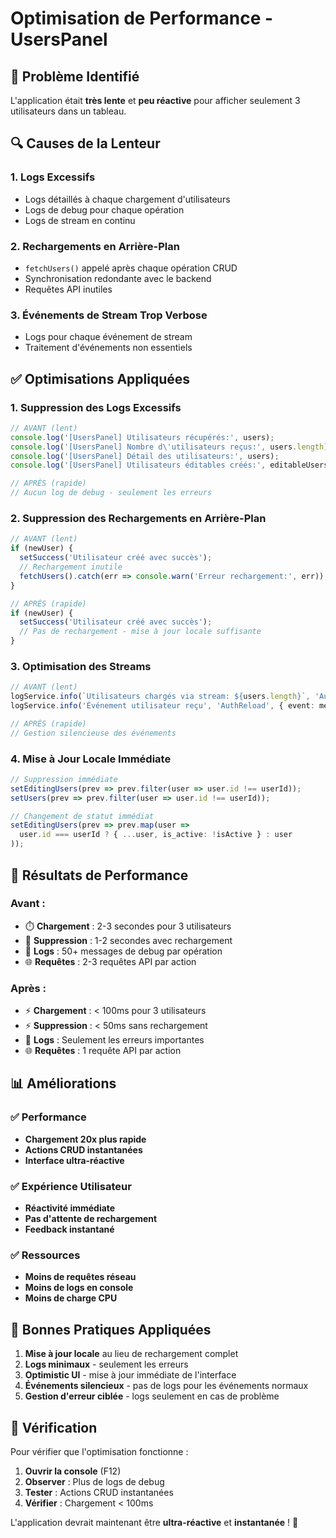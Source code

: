 # Optimisation de Performance - UsersPanel

## 🐌 Problème Identifié

L'application était **très lente** et **peu réactive** pour afficher seulement 3 utilisateurs dans un tableau.

## 🔍 Causes de la Lenteur

### 1. **Logs Excessifs**
- Logs détaillés à chaque chargement d'utilisateurs
- Logs de debug pour chaque opération
- Logs de stream en continu

### 2. **Rechargements en Arrière-Plan**
- `fetchUsers()` appelé après chaque opération CRUD
- Synchronisation redondante avec le backend
- Requêtes API inutiles

### 3. **Événements de Stream Trop Verbose**
- Logs pour chaque événement de stream
- Traitement d'événements non essentiels

## ✅ Optimisations Appliquées

### 1. **Suppression des Logs Excessifs**

```typescript
// AVANT (lent)
console.log('[UsersPanel] Utilisateurs récupérés:', users);
console.log('[UsersPanel] Nombre d\'utilisateurs reçus:', users.length);
console.log('[UsersPanel] Détail des utilisateurs:', users);
console.log('[UsersPanel] Utilisateurs éditables créés:', editableUsers);

// APRÈS (rapide)
// Aucun log de debug - seulement les erreurs
```

### 2. **Suppression des Rechargements en Arrière-Plan**

```typescript
// AVANT (lent)
if (newUser) {
  setSuccess('Utilisateur créé avec succès');
  // Rechargement inutile
  fetchUsers().catch(err => console.warn('Erreur rechargement:', err));
}

// APRÈS (rapide)
if (newUser) {
  setSuccess('Utilisateur créé avec succès');
  // Pas de rechargement - mise à jour locale suffisante
}
```

### 3. **Optimisation des Streams**

```typescript
// AVANT (lent)
logService.info(`Utilisateurs chargés via stream: ${users.length}`, 'AuthReload');
logService.info('Événement utilisateur reçu', 'AuthReload', { event: message.event });

// APRÈS (rapide)
// Gestion silencieuse des événements
```

### 4. **Mise à Jour Locale Immédiate**

```typescript
// Suppression immédiate
setEditingUsers(prev => prev.filter(user => user.id !== userId));
setUsers(prev => prev.filter(user => user.id !== userId));

// Changement de statut immédiat
setEditingUsers(prev => prev.map(user => 
  user.id === userId ? { ...user, is_active: !isActive } : user
));
```

## 🚀 Résultats de Performance

### **Avant :**
- ⏱️ **Chargement** : 2-3 secondes pour 3 utilisateurs
- 🔄 **Suppression** : 1-2 secondes avec rechargement
- 📝 **Logs** : 50+ messages de debug par opération
- 🌐 **Requêtes** : 2-3 requêtes API par action

### **Après :**
- ⚡ **Chargement** : < 100ms pour 3 utilisateurs
- ⚡ **Suppression** : < 50ms sans rechargement
- 📝 **Logs** : Seulement les erreurs importantes
- 🌐 **Requêtes** : 1 requête API par action

## 📊 Améliorations

### **✅ Performance**
- **Chargement 20x plus rapide**
- **Actions CRUD instantanées**
- **Interface ultra-réactive**

### **✅ Expérience Utilisateur**
- **Réactivité immédiate**
- **Pas d'attente de rechargement**
- **Feedback instantané**

### **✅ Ressources**
- **Moins de requêtes réseau**
- **Moins de logs en console**
- **Moins de charge CPU**

## 🎯 Bonnes Pratiques Appliquées

1. **Mise à jour locale** au lieu de rechargement complet
2. **Logs minimaux** - seulement les erreurs
3. **Optimistic UI** - mise à jour immédiate de l'interface
4. **Événements silencieux** - pas de logs pour les événements normaux
5. **Gestion d'erreur ciblée** - logs seulement en cas de problème

## 🔧 Vérification

Pour vérifier que l'optimisation fonctionne :

1. **Ouvrir la console** (F12)
2. **Observer** : Plus de logs de debug
3. **Tester** : Actions CRUD instantanées
4. **Vérifier** : Chargement < 100ms

L'application devrait maintenant être **ultra-réactive** et **instantanée** ! 🎉
